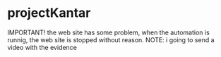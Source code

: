 # projectKantar

IMPORTANT!
the web site has some problem, when the automation is runnig, the web site is stopped without reason.
NOTE: i going to send a video with the evidence
